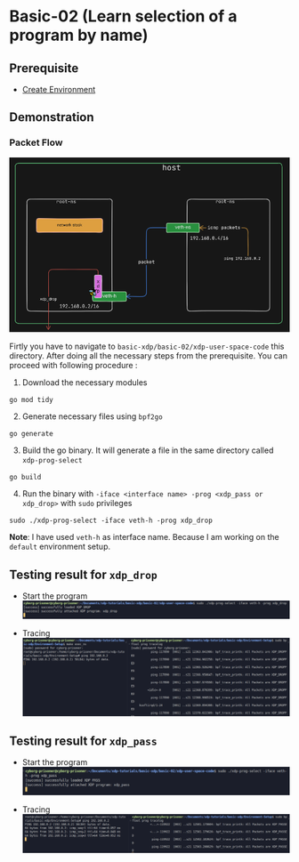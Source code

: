 # Basic-02 (Learn selection of a program by name)

## Prerequisite
 - [Create Environment](https://github.com/REZ-OAN/xdp-tutorials/blob/main/basic-xdp/Environment-Setup/README.md)

## Demonstration

### Packet Flow

![packet-flow](https://github.com/REZ-OAN/xdp-tutorials/blob/main/basic-xdp/basic-02/images/packet-flow.png)


Firtly you have to navigate to `basic-xdp/basic-02/xdp-user-space-code` this directory. After doing all the necessary steps from the prerequisite. You can proceed with following procedure :
1. Download the necessary modules
```
go mod tidy
```
2. Generate necessary files using `bpf2go`
```
go generate
```
3. Build the go binary. It will generate a file in the same directory called `xdp-prog-select`
```
go build
```
4. Run the binary with `-iface <interface name> -prog <xdp_pass or xdp_drop>`  with `sudo` privileges
```
sudo ./xdp-prog-select -iface veth-h -prog xdp_drop
```
**Note**: I have used `veth-h` as interface name. Because I am working on the `default` environment setup.


## Testing result for `xdp_drop`
- Start the program
![program-start_drop_logs](https://github.com/REZ-OAN/xdp-tutorials/blob/main/basic-xdp/basic-02/images/program-start-drop-logs.png)

- Tracing 
![xdp_drop_logs](https://github.com/REZ-OAN/xdp-tutorials/blob/main/basic-xdp/basic-02/images/xdp_drop_logs.png)

## Testing result for `xdp_pass`
- Start the program
![program-start_pass_logs](https://github.com/REZ-OAN/xdp-tutorials/blob/main/basic-xdp/basic-02/images/program-start-pass-logs.png)

- Tracing 
![xdp_pass_logs](https://github.com/REZ-OAN/xdp-tutorials/blob/main/basic-xdp/basic-02/images/xdp_pass_logs.png)
